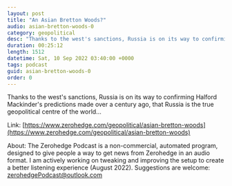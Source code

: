 ```yaml
---
layout: post
title: "An Asian Bretton Woods?"
audio: asian-bretton-woods-0
category: geopolitical
desc: "Thanks to the west's sanctions, Russia is on its way to confirming Halford Mackinder's predictions made over a century ago, that Russia is the true geopolitical centre of the world..."
duration: 00:25:12
length: 1512
datetime: Sat, 10 Sep 2022 03:40:00 +0000
tags: podcast
guid: asian-bretton-woods-0
order: 0
---
```

Thanks to the west's sanctions, Russia is on its way to confirming Halford Mackinder's predictions made over a century ago, that Russia is the true geopolitical centre of the world...

Link: [https://www.zerohedge.com/geopolitical/asian-bretton-woods](https://www.zerohedge.com/geopolitical/asian-bretton-woods)

About: The Zerohedge Podcast is a non-commercial, automated program, designed to give people a way to get news from Zerohedge in an audio format.  I am actively working on tweaking and improving the setup to create a better listening experience (August 2022).  Suggestions are welcome: [zerohedgePodcast@outlook.com](mailto:zerohedgePodcast@outlook.com)